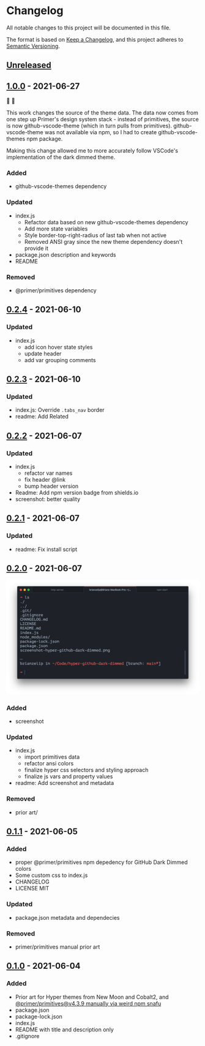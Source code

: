 # Changelog

All notable changes to this project will be documented in this file.

The format is based on [Keep a Changelog](https://keepachangelog.com/en/1.0.0/),
and this project adheres to [Semantic Versioning](https://semver.org/spec/v2.0.0.html).

## [Unreleased]

## [1.0.0] - 2021-06-27

🚢 🎉

This work changes the source of the theme data. The data now comes from one step up Primer's design system stack - instead of primitives, the source is now github-vscode-theme (which in turn pulls from primitives). github-vscode-theme was not available via npm, so I had to create github-vscode-themes npm package.

Making this change allowed me to more accurately follow VSCode's implementation of the dark dimmed theme.

### Added

- github-vscode-themes dependency

### Updated

- index.js
  - Refactor data based on new github-vscode-themes dependency
  - Add more state variables
  - Style border-top-right-radius of last tab when not active
  - Removed ANSI gray since the new theme dependency doesn't provide it
- package.json description and keywords
- README

### Removed

- @primer/primitives dependency

## [0.2.4] - 2021-06-10

### Updated

- index.js
  - add icon hover state styles
  - update header
  - add var grouping comments

## [0.2.3] - 2021-06-10

### Updated

- index.js: Override `.tabs_nav` border
- readme: Add Related

## [0.2.2] - 2021-06-07

### Updated

- index.js
  - refactor var names
  - fix header @link
  - bump header version
- Readme: Add npm version badge from shields.io
- screenshot: better quality

## [0.2.1] - 2021-06-07

### Updated

- readme: Fix install script

## [0.2.0] - 2021-06-07

![Screenshot](./screenshot-hyper-github-dark-dimmed.png)

### Added

- screenshot

### Updated

- index.js
  - import primitives data
  - refactor ansi colors
  - finalize hyper css selectors and styling approach
  - finalize js vars and property values
- readme: Add screenshot and metadata

### Removed

- prior art/

## [0.1.1] - 2021-06-05

### Added

- proper @primer/primitives npm depedency for GitHub Dark Dimmed colors
- Some custom css to index.js
- CHANGELOG
- LICENSE MIT

### Updated

- package.json metadata and dependecies

### Removed

- primer/primitives manual prior art

## [0.1.0] - 2021-06-04

### Added

- Prior art for Hyper themes from New Moon and Cobalt2, and [@primer/primitives@v4.3.9 manually via weird npm snafu](https://github.com/primer/primitives/issues/127)
- package.json
- package-lock.json
- index.js
- README with title and description only
- .gitignore

[unreleased]: https://github.com/brianzelip/hyper-github-dark-dimmed/compare/v0.1.0...HEAD
[1.0.0]: https://github.com/brianzelip/hyper-github-dark-dimmed/compare/v0.1.0...v1.0.0
[0.2.4]: https://github.com/brianzelip/hyper-github-dark-dimmed/compare/v0.1.0...v0.2.4
[0.2.3]: https://github.com/brianzelip/hyper-github-dark-dimmed/compare/v0.1.0...v0.2.3
[0.2.2]: https://github.com/brianzelip/hyper-github-dark-dimmed/compare/v0.1.0...v0.2.2
[0.2.1]: https://github.com/brianzelip/hyper-github-dark-dimmed/compare/v0.1.0...v0.2.1
[0.2.0]: https://github.com/brianzelip/hyper-github-dark-dimmed/compare/v0.1.0...v0.2.0
[0.1.1]: https://github.com/brianzelip/hyper-github-dark-dimmed/compare/v0.1.0...v0.1.1
[0.1.0]: https://github.com/brianzelip/hyper-github-dark-dimmed/releases/tag/v0.1.0
